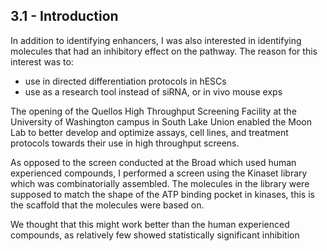 
## 3.1 - Introduction

In addition to identifying enhancers, I was also interested in identifying molecules that had an inhibitory effect on the pathway. The reason for this interest was to:
* use in directed differentiation protocols in hESCs
* use as a research tool instead of siRNA, or in vivo mouse exps


The opening of the Quellos High Throughput Screening Facility at the University of Washington campus in South Lake Union enabled the Moon Lab to better develop and optimize assays, cell lines, and treatment protocols towards their use in high throughput screens.



As opposed to the screen conducted at the Broad which used human experienced compounds, I performed a screen using the Kinaset library which was combinatorially assembled. The molecules in the library were supposed to match the shape of the ATP binding pocket in kinases, this is the scaffold that the molecules were based on.

We thought that this might work better than the human experienced compounds, as relatively few showed statistically significant inhibition 